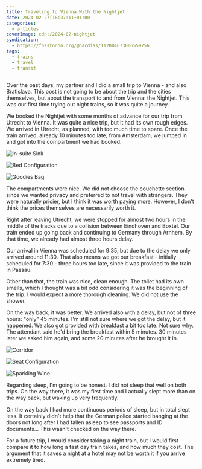 ```yaml
---
title: Traveling to Vienna With the Nightjet
date: 2024-02-27T18:37:11+01:00
categories:
  - articles
coverImage: cdn:/2024-02-nightjet
syndication:
  - https://fosstodon.org/@hacdias/112004673006559756
tags:
  - trains
  - travel
  - transit
---
```


Over the past days, my partner and I did a small trip to Vienna - and also Bratislava. This post is not going to be about the trip and the cities themselves, but about the transport to and from Vienna: the Nightjet. This was our first time trying out night trains, so it was quite a journey.

<!--more-->

We booked the Nightjet with some months of advance for our trip from Utrecht to Vienna. It was quite a nice trip, but it had its own rough edges. We arrived in Utrecht, as planned, with too much time to spare. Once the train arrived, already 10 minutes too late, from Amsterdam, we jumped in and got into the compartment we had booked.

<div class='fg fw' style='grid-template-columns: repeat(3,1fr);'>

![In-suite Sink](cdn:/2024-02-nightjet-to-vienna-01)

![Bed Configuration](cdn:/2024-02-nightjet-to-vienna-02)

![Goodies Bag](cdn:/2024-02-nightjet-to-vienna-03)

</div>

The compartments were nice. We did not choose the couchette section since we wanted privacy and preferred to not travel with strangers. They were naturally pricier, but I think it was worth paying more. However, I don't think the prices themselves are necessarily worth it.

Right after leaving Utrecht, we were stopped for almost two hours in the middle of the tracks due to a collision between Eindhoven and Boxtel. Our train ended up going back and continuing to Germany through Arnhem. By that time, we already had almost three hours delay.

Our arrival in Vienna was scheduled for 9:35, but due to the delay we only arrived around 11:30. That also means we got our breakfast - initially scheduled for 7:30 - three hours too late, since it was provided to the train in Passau.

Other than that, the train was nice, clean enough. The toilet had its own smells, which I thought was a bit odd considering it was the beginning of the trip. I would expect a more thorough cleaning. We did not use the shower.

On the way back, it was better. We arrived also with a delay, but not of three hours: "only" 45 minutes. I'm still not sure where we got the delay, but it happened. We also got provided with breakfast a bit too late. Not sure why. The attendant said he'd bring the breakfast within 5 minutes. 30 minutes later we asked him again, and some 20 minutes after he brought it in.

<div class='fg fw' style='grid-template-columns: repeat(3,1fr);'>

![Corridor](cdn:/2024-02-nightjet-from-vienna-01)

![Seat Configuration](cdn:/2024-02-nightjet-from-vienna-02)

![Sparkling Wine](cdn:/2024-02-nightjet-from-vienna-03)

</div>

Regarding sleep, I'm going to be honest. I did not sleep that well on both trips. On the way there, it was my first time and I actually slept more than on the way back, but waking up very frequently.

On the way back I had more continuous periods of sleep, but in total slept less. It certainly didn't help that the German police started banging at the doors not long after I had fallen asleep to see passports and ID documents... This wasn't checked on the way there.

For a future trip, I would consider taking a night train, but I would first compare it to how long a fast day train takes, and how much they cost. The argument that it saves a night at a hotel may not be worth it if you arrive extremely tired.
